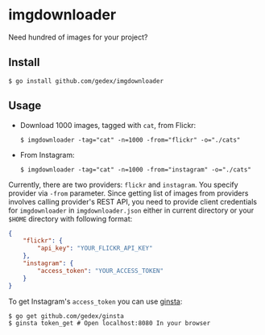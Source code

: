 imgdownloader
=============

Need hundred of images for your project?

## Install

~~~text
$ go install github.com/gedex/imgdownloader
~~~

## Usage

* Download 1000 images, tagged with `cat`, from Flickr:

  ~~~text
  $ imgdownloader -tag="cat" -n=1000 -from="flickr" -o="./cats"
  ~~~

* From Instagram:

  ~~~text
  $ imgdownloader -tag="cat" -n=1000 -from="instagram" -o="./cats"
  ~~~

Currently, there are two providers: `flickr` and `instagram`. You specify
provider via `-from` parameter. Since getting list of images from providers
involves calling provider's REST API, you need to provide client credentials
for `imgdownloader` in `imgdownloader.json` either in current directory or
your `$HOME` directory with following format:

~~~json
{
	"flickr": {
		"api_key": "YOUR_FLICKR_API_KEY"
	},
	"instagram": {
		"access_token": "YOUR_ACCESS_TOKEN"
	}
}
~~~

To get Instagram's `access_token` you can use [ginsta](https://github.com/gedex/ginsta):

~~~text
$ go get github.com/gedex/ginsta
$ ginsta token_get # Open localhost:8080 In your browser
~~~
